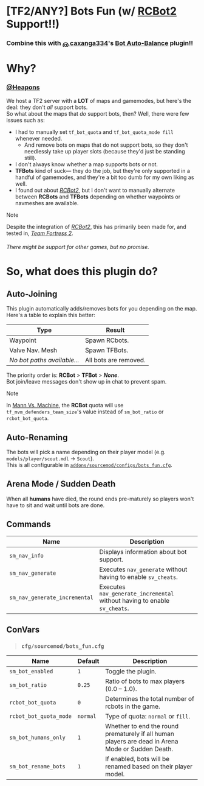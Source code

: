 # [TF2/ANY?] Bots Fun (w/ [RCBot2](https://github.com/APGRoboCop/rcbot2) Support‼)
### Combine this with [<img src="https://avatars.githubusercontent.com/u/10157643" alt="@caxanga334" width="16" height="16" style="vertical-align:middle; border-radius:3px;"/> caxanga334](https://github.com/caxanga334)'s [Bot Auto-Balance](https://github.com/caxanga334/sm-plugins/actions) plugin‼
# Why?
### [@Heapons](https://github.com/Heapons)
We host a TF2 server with a **LOT** of maps and gamemodes, but here's the deal: they don't _all_ support bots.<br>
So what about the maps that _do_ support bots, then? Well, there were few issues such as:</br>
- I had to manually set `tf_bot_quota` and `tf_bot_quota_mode fill` whenever needed.
  - And remove bots on maps that do not support bots, so they don't needlessly take up player slots (because they'd just be standing still).
- I don't always know whether a map supports bots or not.
- **TFBots** kind of suck— they do the job, but they're only supported in a handful of gamemodes, and they're a bit too dumb for my own liking as well.
- I found out about [*RCBot2*](https://github.com/APGRoboCop/rcbot2), but I don't want to manually alternate between **RCBots** and **TFBots** depending on whether waypoints or navmeshes are available.

> [!NOTE]
> Despite the integration of [*RCBot2*](https://github.com/APGRoboCop/rcbot2), this has primarily been made for, and tested in, [*Team Fortress 2*](https://store.steampowered.com/app/440/Team_Fortress_2).
> ###### There might be support for other games, but no promise.

# So, what does this plugin do?
## Auto-Joining
This plugin automatically adds/removes bots for you depending on the map. Here's a table to explain this better:

| Type                        | Result                |
|-----------------------------|-----------------------|
| Waypoint                    | Spawn RCbots.         |
| Valve Nav. Mesh             | Spawn TFBots.         |
| *No bot paths available...* | All bots are removed. |

The priority order is: **RCBot** > **TFBot** > ***None***.<br>
Bot join/leave messages don't show up in chat to prevent spam.<br>

> [!NOTE]
> In [Mann Vs. Machine](https://wiki.teamfortress.com/wiki/Mann_vs._Machine), the **RCBot** quota will use `tf_mvm_defenders_team_size`'s value instead of `sm_bot_ratio` or `rcbot_bot_quota`.

## Auto-Renaming
The bots will pick a name depending on their player model (e.g. `models/player/scout.mdl` → `Scout`).<br>
This is all configurable in [`addons/sourcemod/configs/bots_fun.cfg`](https://github.com/Serider-Lounge/SRCDS-Bots-Fun/blob/main/configs/bots_fun.cfg).<br>

## Arena Mode / Sudden Death
When all **humans** have died, the round ends pre-maturely so players won't have to sit and wait until bots are done.

## Commands
| Name                          | Description                                                               |
|-------------------------------|---------------------------------------------------------------------------|
| `sm_nav_info`                 | Displays information about bot support.                                   |
| `sm_nav_generate`             | Executes `nav_generate` without having to enable `sv_cheats`.             |
| `sm_nav_generate_incremental` | Executes `nav_generate_incremental` without having to enable `sv_cheats`. |

## ConVars
> ### `cfg/sourcemod/bots_fun.cfg`

| Name                   | Default   | Description                                                                                       |
|------------------------|-----------|---------------------------------------------------------------------------------------------------|
| `sm_bot_enabled`       | `1`       | Toggle the plugin.                                                                                |
| `sm_bot_ratio`         | `0.25`    | Ratio of bots to max players (0.0 – 1.0).                                                         |
| `rcbot_bot_quota`      | `0`       | Determines the total number of rcbots in the game.                                                |
| `rcbot_bot_quota_mode` | `normal`  | Type of quota: `normal` or `fill`.                                                                |
| `sm_bot_humans_only`   | `1`       | Whether to end the round prematurely if all human players are dead in Arena Mode or Sudden Death. |
| `sm_bot_rename_bots`   | `1`       | If enabled, bots will be renamed based on their player model.                                     |=
